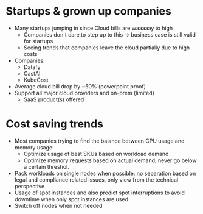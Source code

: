 # Startups & grown up companies
* Many startups jumping in since Cloud bills are waaaaay to high
	* Companies don't dare to step up to this -> business case is still valid for startups
	* Seeing trends that companies leave the cloud partially due to high costs
* Companies:
	* Datafy
	* CastAI
	* KubeCost
* Average cloud bill drop by ~50% (powerpoint proof)
* Support all major cloud providers and on-prem (limited)
	* SaaS product(s) offered
# Cost saving trends 
* Most companies trying to find the balance between CPU usage and memory usage:
	* Optimize usage of best SKUs based on workload demand
	* Optimize memory requests based on actual demand, never go below a certain threshol.
* Pack workloads on single nodes when possible: no separation based on legal and compliance related issues, only view from the technical perspective
* Usage of spot instances and also predict spot interruptions to avoid downtime when only spot instances are used
* Switch off nodes when not needed
	